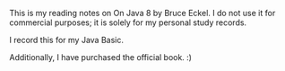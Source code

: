 This is my reading notes on On Java 8 by Bruce Eckel. I do not use it for commercial purposes; 
it is solely for my personal study records. 

I record this for my Java Basic.

Additionally, I have purchased the official book. :)
